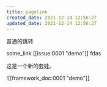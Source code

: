 ```yaml
---
title: pagelink
created_date: 2021-12-14 12:56:27
updated_date: 2021-12-14 12:56:27
---
```


普通的跳转

some_link [[issue:0001 "demo"]] fdas

这是一个新的套娃。

![[framework_doc:0001 "demo"]]


